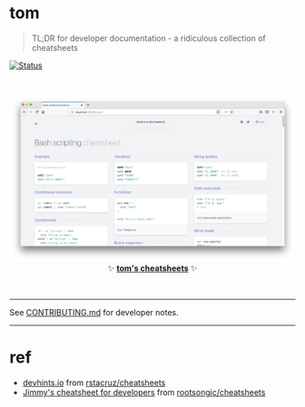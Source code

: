 <!-- # Devhints -->
# tom

> TL;DR for developer documentation - a ridiculous collection of cheatsheets

[![Status](https://travis-ci.org/rstacruz/cheatsheets.svg?branch=master)](https://travis-ci.org/rstacruz/cheatsheets "See test builds")

<br>

<p align='center'>
<!-- <a href='https://devhints.io/'><img src='_docs/images/screenshot.png' width=600></a> -->
<a href='https://blog.finsoft.info/cheatsheets/'><img src='_docs/images/screenshot.png' width=600></a>
<br>
<!-- ✨ <b><a href='https://devhints.io/'>devhints.io</a></b> ✨ -->
✨ <b><a href='https://blog.finsoft.info/cheatsheets/'>tom's cheatsheets</a></b> ✨
</p>

<br>

---

See [CONTRIBUTING.md](CONTRIBUTING.md) for developer notes.

---

# ref

- [devhints.io](https://devhints.io) from [rstacruz/cheatsheets](https://github.com/rstacruz/cheatsheets)
- [Jimmy's cheatsheet for developers](https://jimmysong.io/cheatsheets) from [rootsongjc/cheatsheets](https://github.com/rootsongjc/cheatsheets)